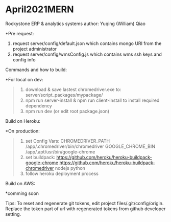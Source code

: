 # April2021MERN

Rockystone ERP & analytics systems
author: Yuqing (William) Qiao

*Pre request:
1. request server/config/default.json which contains mongo URI from the project administrator
2. request server/config/wmsConfig.js which contains wms ssh keys and config info

Commands and how to build:

*For local on dev:
>1. download & save lastest chromedriver.exe to: server/script_packages/mypackage/
>2. npm run server-install & npm run client-install to install required dependency
>3. npm run dev (or edit root package.json)

Build on Heroku:

*On production:
>1. set Config Vars:
        CHROMEDRIVER_PATH           /app/.chromedriver/bin/chromedriver
        GOOGLE_CHROME_BIN           /app/.apt/usr/bin/google-chrome
>2. set buildpack:
        https://github.com/heroku/heroku-buildpack-google-chrome
        https://github.com/heroku/heroku-buildpack-chromedriver
        nodejs
        python
>3. follow heroku deployment process

Build on AWS:

*comming soon

Tips:
To reset and regenerate git tokens, edit project files/.git/config/origin.
Replace the token part of url with regenerated tokens from github developer setting.